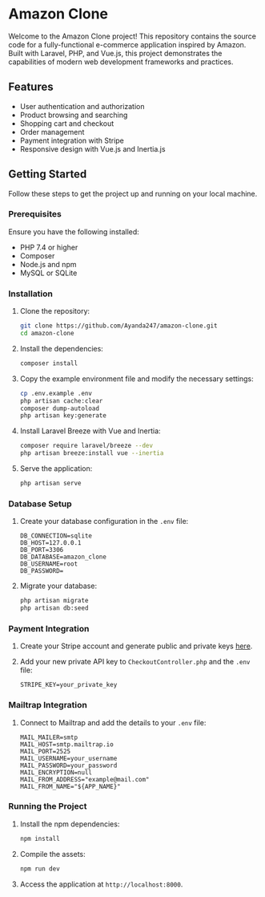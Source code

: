 # Amazon Clone

Welcome to the Amazon Clone project! This repository contains the source code for a fully-functional e-commerce application inspired by Amazon. Built with Laravel, PHP, and Vue.js, this project demonstrates the capabilities of modern web development frameworks and practices.

## Features

- User authentication and authorization
- Product browsing and searching
- Shopping cart and checkout
- Order management
- Payment integration with Stripe
- Responsive design with Vue.js and Inertia.js

## Getting Started

Follow these steps to get the project up and running on your local machine.

### Prerequisites

Ensure you have the following installed:

- PHP 7.4 or higher
- Composer
- Node.js and npm
- MySQL or SQLite

### Installation

1. Clone the repository:

    ```bash
    git clone https://github.com/Ayanda247/amazon-clone.git
    cd amazon-clone
    ```

2. Install the dependencies:

    ```bash
    composer install
    ```

3. Copy the example environment file and modify the necessary settings:

    ```bash
    cp .env.example .env
    php artisan cache:clear
    composer dump-autoload
    php artisan key:generate
    ```

4. Install Laravel Breeze with Vue and Inertia:

    ```bash
    composer require laravel/breeze --dev
    php artisan breeze:install vue --inertia
    ```

5. Serve the application:

    ```bash
    php artisan serve
    ```

### Database Setup

1. Create your database configuration in the `.env` file:

    ```env
    DB_CONNECTION=sqlite
    DB_HOST=127.0.0.1
    DB_PORT=3306
    DB_DATABASE=amazon_clone
    DB_USERNAME=root
    DB_PASSWORD=
    ```

2. Migrate your database:

    ```bash
    php artisan migrate
    php artisan db:seed
    ```

### Payment Integration

1. Create your Stripe account and generate public and private keys [here](https://stripe.com/en-gb-us).

2. Add your new private API key to `CheckoutController.php` and the `.env` file:

    ```env
    STRIPE_KEY=your_private_key
    ```

### Mailtrap Integration

1. Connect to Mailtrap and add the details to your `.env` file:

    ```env
    MAIL_MAILER=smtp
    MAIL_HOST=smtp.mailtrap.io
    MAIL_PORT=2525
    MAIL_USERNAME=your_username
    MAIL_PASSWORD=your_password
    MAIL_ENCRYPTION=null
    MAIL_FROM_ADDRESS="example@mail.com"
    MAIL_FROM_NAME="${APP_NAME}"
    ```

### Running the Project

1. Install the npm dependencies:

    ```bash
    npm install
    ```

2. Compile the assets:

    ```bash
    npm run dev
    ```

3. Access the application at `http://localhost:8000`.



